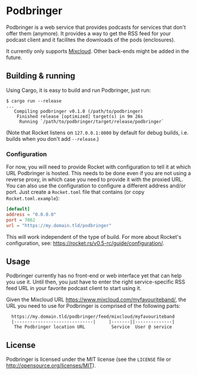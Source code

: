 # Podbringer

Podbringer is a web service that provides podcasts for services that don't
offer them (anymore). It provides a way to get the RSS feed for your podcast
client and it facilites the downloads of the pods (enclosures).

It currently only supports [Mixcloud](https://mixcloud.com).
Other back-ends might be added in the future.

## Building & running

Using Cargo, it is easy to build and run Podbringer, just run:

```shell
$ cargo run --release
...
   Compiling podbringer v0.1.0 (/path/to/podbringer)
    Finished release [optimized] target(s) in 9m 26s
     Running `/path/to/podbringer/target/release/podbringer`
```

(Note that Rocket listens on `127.0.0.1:8000` by default for debug builds, i.e.
builds when you don't add `--release`.)

### Configuration

For now, you will need to provide Rocket with configuration to tell it at which
URL Podbringer is hosted. This needs to be done even if you are not using a
reverse proxy, in which case you need to provide it with the proxied URL. You
can also use the configuration to configure a different address and/or port.
Just create a `Rocket.toml` file that contains (or copy `Rocket.toml.example`):

```toml
[default]
address = "0.0.0.0"
port = 7062
url = "https://my.domain.tld/podbringer"
```

This will work independent of the type of build. For more about Rocket's
configuration, see: <https://rocket.rs/v0.5-rc/guide/configuration/>.

## Usage

Podbringer currently has no front-end or web interface yet that can help you
use it. Until then, you just have to enter the right service-specific RSS feed
URL in your favorite podcast client to start using it.

Given the Mixcloud URL <https://www.mixcloud.com/myfavouriteband/>, the URL you
need to use for Podbringer is comprised of the following parts:

```
  https://my.domain.tld/podbringer/feed/mixcloud/myfavouriteband
  |------------------------------|     |-------||--------------|
   The Podbringer location URL          Service  User @ service
```

## License

Podbringer is licensed under the MIT license (see the `LICENSE` file or
<http://opensource.org/licenses/MIT>).
